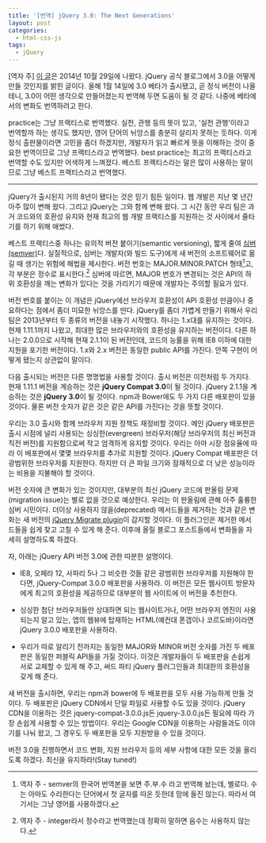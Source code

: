 ```yaml
---
title: '[번역] jQuery 3.0: The Next Generations'
layout: post
categories:
  - html-css-js
tags:
  - jQuery
---
```


[역자 주] [이 글](https://blog.jquery.com/2014/10/29/jquery-3-0-the-next-generations/)은 2014년 10월 29일에 나왔다. jQuery 공식 블로그에서 3.0을 어떻게 만들 것인지를 밝힌 글이다. 올해 1월 14일에 3.0 베타가 출시됐고, 곧 정식 버전이 나올 테니, 3.0이 어떤 생각으로 만들어졌는지 번역해 두면 도움이 될 것 같다. 나중에 베타에서의 변화도 번역하려고 한다.

practice는 그냥 프랙티스로 번역했다. 실천, 관행 등의 뜻이 있고, '실천 관행'이라고 번역할까 하는 생각도 했지만, 영어 단어의 뉘앙스를 충분히 살리지 못하는 듯하다. 이게 정식 출판물이라면 고민을 좀더 하겠지만, 개발자가 읽고 빠르게 뜻을 이해하는 것이 중요한 번역이므로 그냥 프랙티스라고 번역했다. best practice는 최고의 프랙티스라고 번역할 수도 있지만 어색하게 느껴졌다. 베스트 프랙티스라는 말은 많이 사용하는 말이므로 그냥 베스트 프랙티스라고 번역했다.

------

jQuery가 출시된지 거의 8년이 됐다는 것은 믿기 힘든 일이다. 웹 개발은 지난 몇 년간 아주 많이 변해 왔다. 그리고 jQuery는 그와 함께 변해 왔다. 그 시간 동안 우리 팀은 과거 코드와의 호환성 유지와 현재 최고의 웹 개발 프랙티스를 지원하는 것 사이에서 줄타기를 하기 위해 애썼다.

베스트 프랙티스중 하나는 유의적 버전 붙이기(semantic versioning), 짧게 줄여 [심버(semver)](http://semver.org/lang/ko/)다. 실질적으로, 심버는 개발자(와 빌드 도구)에게 새 버전의 소프트웨어로 옮길 때 생기는 위험에 해법을 제시한다. 버전 번호는 MAJOR.MINOR.PATCH 형태[^fn1]고, 각 부분은 정수로 표시한다.[^fn2] 심버에 따르면, MAJOR 번호가 변경되는 것은 API의 하위 호환성을 깨는 변화가 있다는 것을 가리키기 때문에 개발자는 주의할 필요가 있다.

버전 번호를 붙이는 이 개념은 jQuery에선 브라우저 호환성이 API 호환성 만큼이나 중요하다는 점에서 좀더 미묘한 뉘앙스를 띤다. jQuery를 좀더 가볍게 만들기 위해서 우리 팀은 2013년부터 두 종류의 버전을 내놓기 시작했다. 하나는 1.x대를 유지하는 것이다. 현재 1.11.1까지 나왔고, 최대한 많은 브라우저와의 호환성을 유지하는 버전이다. 다른 하나는 2.0.0으로 시작해 현재 2.1.1이 된 버전인데, 코드의 능률을 위해 IE8 이하에 대한 지원을 포기한 버전이다. 1.x와 2.x 버전은 동일한 public API를 가진다. 안쪽 구현이 어떻게 됐는지 상관없이 말이다.

다음 출시되는 버전은 다른 명명법을 사용할 것이다. 출시 버전은 이전처럼 두 가지다. 현재 1.11.1 버전을 계승하는 것은 **jQuery Compat 3.0**이 될 것이다. jQuery 2.1.1을 계승하는 것은 **jQuery 3.0**이 될 것이다. npm과 Bower에도 두 가지 다른 배포판이 있을 것이다. 물론 버전 숫자가 같은 것은 같은 API를 가진다는 것을 뜻할 것이다.

우리는 3.0 출시와 함께 브라우저 지원 정책도 재정비할 것이다. 메인 jQuery 배포판은 출시 시점에 널리 사용되는 싱싱한(evergreen) 브라우저(해당 브라우저의 최신 버전과 직전 버전)를 지원함으로써 작고 엄격하게 유지할 것이다. 우리는 아마 시장 점유율에 따라 이 배포판에서 몇몇 브라우저를 추가로 지원할 것이다. jQuery Compat 배포판은 더 광범위한 브라우저를 지원한다. 하지만 더 큰 파일 크기와 잠재적으로 더 낮은 성능이라는 비용을 지불해야 할 것이다.

버전 숫자에 큰 변화가 있는 것이지만, 대부분의 최신 jQuery 코드에 판올림 문제(migration issue)는 별로 없을 것으로 예상한다. 우리는 이 판올림에 관해 아주 훌륭한 심버 시민이다. 더이상 사용하지 않을(deprecated) 메서드들을 제거하는 것과 같은 변화는 새 버전의 [jQuery Migrate plugin](https://github.com/jquery/jquery-migrate/)이 감지할 것이다. 이 플러그인은 제거한 메서드들을 쉽게 찾고 고칠 수 있게 해 준다. 이후에 올릴 블로그 포스트들에서 변화들을 자세히 설명하도록 하겠다.

자, 아래는 jQuery API 버전 3.0에 관한 따분한 설명이다.

- IE8, 오페라 12, 사파리 5나 그 비슷한 것들 같은 광범위한 브라우저를 지원해야 한다면, jQuery-Compat 3.0.0 배포판을 사용하라. 이 버전은 모든 웹사이트 방문자에게 최고의 호환성을 제공하므로 대부분의 웹 사이트에 이 버전을 추천한다.

- 싱싱한 첨단 브라우저들만 상대하면 되는 웹사이트거나, 어떤 브라우저 엔진이 사용되는지 알고 있는, 앱의 웹뷰에 탑재하는 HTML(예컨대 폰갭이나 코르도바)이라면 jQuery 3.0.0 배포판을 사용하라.

- 우리가 따로 알리기 전까지는 동일한 MAJOR와 MINOR 버전 숫자를 가진 두 배포판은 동일한 퍼블릭 API들을 가질 것이다. 이것은 개발자들이 두 배포판을 손쉽게 서로 교체할 수 있게 해 주고, 써드 파티 jQuery 플러그인들과 최대한의 호환성을 갖게 해 준다.

새 버전을 출시하면, 우리는 npm과 bower에 두 배포판을 모두 사용 가능하게 만들 것이다. 두 배포판은 jQuery CDN에서 단일 파일로 사용할 수도 있을 것이다. jQuery CDN을 이용하는 것은 jquery-compat-3.0.0.js든 jquery-3.0.0.js든 필요에 따라 가장 손쉽게 사용할 수 있는 방법이다. 우리는 Google CDN을 이용하는 사람들과도 이야기를 나눠 왔고, 그 경우도 두 배포판을 모두 지원받을 수 있을 것이다.

버전 3.0을 진행하면서 코드 변화, 지원 브라우저 등의 세부 사항에 대한 모든 것을 올리도록 하겠다. 최신을 유지하라!(Stay tuned!)


[^fn1]: 역자 주 - semver의 한국어 번역본을 보면 주.부.수 라고 번역해 놨는데, 별로다. 수는 아마도 수리한다는 단어에서 첫 글자를 따온 듯한데 맘에 들진 않는다. 따라서 여기서는 그냥 영어를 사용하겠다.
[^fn2]: 역자 주 - integer라서 정수라고 번역했는데 정확히 말하면 음수는 사용하지 않는다.